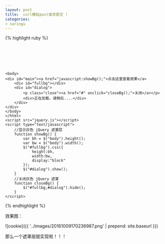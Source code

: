 ```yaml
---
layout: post
title:  curl模拟post请求提交 !
categories:
- naringu
---
```




{% highlight ruby %}
    <!DOCTYPE html PUBLIC "-//W3C//DTD XHTML 1.0 Transitional//EN"  
        "http://www.w3.org/TR/xhtml1/DTD/xhtml1-transitional.dtd">  
    <html xmlns="http://www.w3.org/1999/xhtml" xml:lang="en">  
    <head>  
        <meta http-equiv="Content-Type" content="text/html;charset=UTF-8">  
        <title>Document</title>  
        <style>  
            body {  
                font-family:Arial, Helvetica, sans-serif;  
                font-size:12px;  
                margin:0;  
            }  
            #main {  
                height:1800px;  
                padding-top:90px;  
                text-align:center;  
            }  
            #fullbg {  
                background-color:gray;  
                left:0;  
                opacity:0.5;  
                position:absolute;  
                top:0;  
                z-index:3;  
                filter:alpha(opacity=50);  
                -moz-opacity:0.5;  
                -khtml-opacity:0.5;  
            }  
            #dialog {  
                background-color:#fff;  
                border:5px solid rgba(0,0,0, 0.4);  
                height:400px;  
                left:50%;  
                margin:-200px 0 0 -200px;  
                padding:1px;  
                position:fixed !important; /* 浮动对话框 */  
                position:absolute;  
                top:50%;  
                width:400px;  
                z-index:5;  
                border-radius:5px;  
                display:none;  
            }  
            #dialog p {  
                margin:0 0 12px;  
                height:24px;  
                line-height:24px;  
                background:#CCCCCC;  
            }  
            #dialog p.close {  
                text-align:right;  
                padding-right:10px;  
            }  
            #dialog p.close a {  
                color:#fff;  
                text-decoration:none;  
            }  
        </style>  
    </head>  
      
    <body>  
    <div id="main"><a href="javascript:showBg();">点击这里查看效果</a>  
        <div id="fullbg"></div>  
        <div id="dialog">  
            <p class="close"><a href="#" onclick="closeBg();">关闭</a></p>  
            <div>正在加载，请稍后....</div>  
        </div>  
    </div>  
    </body>  
    </html>  
    <script src="jquery.js"></script>  
    <script type="text/javascript">  
        //显示灰色 jQuery 遮罩层  
        function showBg() {  
            var bh = $("body").height();  
            var bw = $("body").width();  
            $("#fullbg").css({  
                height:bh,  
                width:bw,  
                display:"block"  
            });  
            $("#dialog").show();  
        }  
        //关闭灰色 jQuery 遮罩  
        function closeBg() {  
            $("#fullbg,#dialog").hide();  
        }  
    </script>  
{% endhighlight %}


效果图：

![cookie]({{ '../images/20161009170236987.png' | prepend: site.baseurl  }})

那么一个遮罩层就实现啦！！！